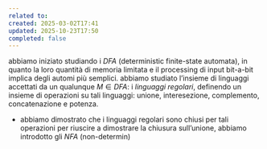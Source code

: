 ```yaml
---
related to:
created: 2025-03-02T17:41
updated: 2025-10-23T17:50
completed: false
---
```

abbiamo iniziato studiando i *DFA* (deterministic finite-state automata), in quanto la loro quantità di memoria limitata e il processing di input bit-a-bit implica degli automi più semplici.
abbiamo studiato l’insieme di linguaggi accettati da un qualunque $M \in DFA$: i *linguaggi regolari*, definendo un insieme di operazioni su tali linguaggi: unione, interesezione, complemento, concatenazione e potenza.
- abbiamo dimostrato che i linguaggi regolari sono chiusi per tali operazioni
per riuscire a dimostrare la chiusura sull’unione, abbiamo introdotto gli *NFA* (non-determin)